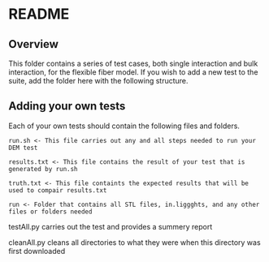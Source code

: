 # README

## Overview

This folder contains a series of test cases, both single interaction and bulk interaction,
for the flexible fiber model. If you wish to add a new test to the suite, add the folder
here with the following structure.

## Adding your own tests

Each of your own tests should contain the following files and folders.

    run.sh <- This file carries out any and all steps needed to run your DEM test
    
    results.txt <- This file contains the result of your test that is generated by run.sh
    
    truth.txt <- This file containts the expected results that will be used to compair results.txt
    
    run <- Folder that contains all STL files, in.liggghts, and any other files or folders needed

testAll.py carries out the test and provides a summery report

cleanAll.py cleans all directories to what they were when this directory was first downloaded
